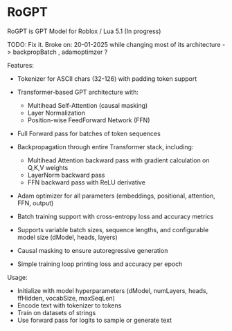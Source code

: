 # RoGPT
RoGPT is GPT Model for Roblox / Lua 5.1 (In progress)

TODO: Fix it. Broke on: 20-01-2025 while changing most of its architecture -> backpropBatch , adamoptimzer ?

Features:
- Tokenizer for ASCII chars (32-126) with padding token support
- Transformer-based GPT architecture with:
   * Multihead Self-Attention (causal masking)
   * Layer Normalization
   * Position-wise FeedForward Network (FFN)
   
- Full Forward pass for batches of token sequences
- Backpropagation through entire Transformer stack, including:
   * Multihead Attention backward pass with gradient calculation on Q,K,V weights
   * LayerNorm backward pass
   * FFN backward pass with ReLU derivative
   
- Adam optimizer for all parameters (embeddings, positional, attention, FFN, output)
- Batch training support with cross-entropy loss and accuracy metrics
- Supports variable batch sizes, sequence lengths, and configurable model size (dModel, heads, layers)
- Causal masking to ensure autoregressive generation
- Simple training loop printing loss and accuracy per epoch

Usage:
- Initialize with model hyperparameters (dModel, numLayers, heads, ffHidden, vocabSize, maxSeqLen)
- Encode text with tokenizer to tokens
- Train on datasets of strings
- Use forward pass for logits to sample or generate text

